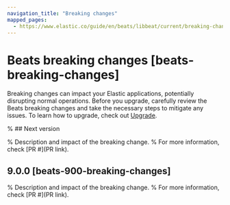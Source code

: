 ```yaml
---
navigation_title: "Breaking changes"
mapped_pages:
  - https://www.elastic.co/guide/en/beats/libbeat/current/breaking-changes.html
---
```


# Beats breaking changes [beats-breaking-changes]
Breaking changes can impact your Elastic applications, potentially disrupting normal operations. Before you upgrade, carefully review the Beats breaking changes and take the necessary steps to mitigate any issues. To learn how to upgrade, check out [Upgrade](docs-content://deploy-manage/upgrade/upgrade.md).

% ## Next version

% Description and impact of the breaking change.
% For more information, check [PR #](PR link).

## 9.0.0 [beats-900-breaking-changes]

% Description and impact of the breaking change.
% For more information, check [PR #](PR link).